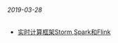 ###### 2019-03-28
* [实时计算框架Storm,Spark和Flink][Storm-Spark-Flink]

[Storm-Spark-Flink]: https://sgch1982.github.io/2019/03/flink-spark-storm.html  "实时计算框架Storm,Spark和Flink"
